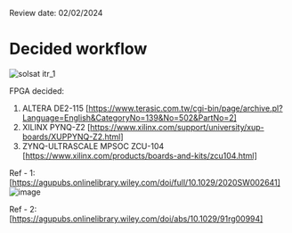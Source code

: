 Review date: 02/02/2024
# Decided workflow
![solsat itr_1](https://github.com/SonuDash/Capstone-Project/assets/72654041/79faa7c5-5c42-4a5b-80af-4df05a7eebd3)

FPGA decided:
1. ALTERA DE2-115 [https://www.terasic.com.tw/cgi-bin/page/archive.pl?Language=English&CategoryNo=139&No=502&PartNo=2]
2. XILINX PYNQ-Z2 [https://www.xilinx.com/support/university/xup-boards/XUPPYNQ-Z2.html]
3. ZYNQ-ULTRASCALE MPSOC ZCU-104 [https://www.xilinx.com/products/boards-and-kits/zcu104.html]


Ref - 1: [https://agupubs.onlinelibrary.wiley.com/doi/full/10.1029/2020SW002641]
![image](https://github.com/SonuDash/Capstone-Project/assets/72654041/41712289-79a2-4fdc-9965-6997f98a08be)

Ref - 2: [https://agupubs.onlinelibrary.wiley.com/doi/abs/10.1029/91rg00994]
